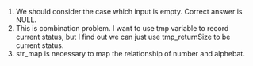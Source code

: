 1. We should consider the case which input is empty. Correct answer is NULL.
2. This is combination problem. I want to use tmp variable to record current status, but I find out we can just use tmp_returnSize to be current status.
3. str_map is necessary to map the relationship of number and alphebat.